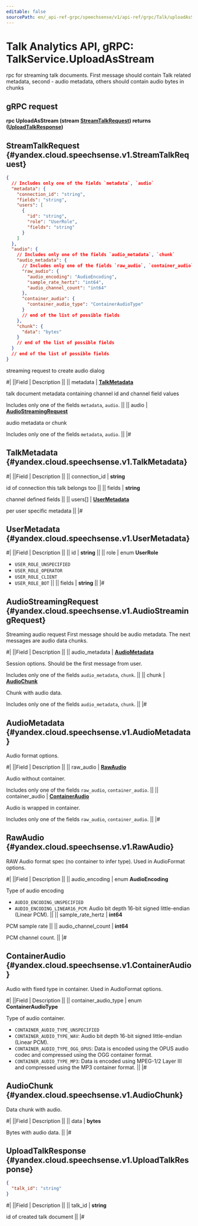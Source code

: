 ```yaml
---
editable: false
sourcePath: en/_api-ref-grpc/speechsense/v1/api-ref/grpc/Talk/uploadAsStream.md
---
```


# Talk Analytics API, gRPC: TalkService.UploadAsStream

rpc for streaming talk documents. First message should contain Talk related metadata,
second - audio metadata, others should contain audio bytes in chunks

## gRPC request

**rpc UploadAsStream (stream [StreamTalkRequest](#yandex.cloud.speechsense.v1.StreamTalkRequest)) returns ([UploadTalkResponse](#yandex.cloud.speechsense.v1.UploadTalkResponse))**

## StreamTalkRequest {#yandex.cloud.speechsense.v1.StreamTalkRequest}

```json
{
  // Includes only one of the fields `metadata`, `audio`
  "metadata": {
    "connection_id": "string",
    "fields": "string",
    "users": [
      {
        "id": "string",
        "role": "UserRole",
        "fields": "string"
      }
    ]
  },
  "audio": {
    // Includes only one of the fields `audio_metadata`, `chunk`
    "audio_metadata": {
      // Includes only one of the fields `raw_audio`, `container_audio`
      "raw_audio": {
        "audio_encoding": "AudioEncoding",
        "sample_rate_hertz": "int64",
        "audio_channel_count": "int64"
      },
      "container_audio": {
        "container_audio_type": "ContainerAudioType"
      }
      // end of the list of possible fields
    },
    "chunk": {
      "data": "bytes"
    }
    // end of the list of possible fields
  }
  // end of the list of possible fields
}
```

streaming request to create audio dialog

#|
||Field | Description ||
|| metadata | **[TalkMetadata](#yandex.cloud.speechsense.v1.TalkMetadata)**

talk document metadata containing channel id and channel field values

Includes only one of the fields `metadata`, `audio`. ||
|| audio | **[AudioStreamingRequest](#yandex.cloud.speechsense.v1.AudioStreamingRequest)**

audio metadata or chunk

Includes only one of the fields `metadata`, `audio`. ||
|#

## TalkMetadata {#yandex.cloud.speechsense.v1.TalkMetadata}

#|
||Field | Description ||
|| connection_id | **string**

id of connection this talk belongs too ||
|| fields | **string**

channel defined fields ||
|| users[] | **[UserMetadata](#yandex.cloud.speechsense.v1.UserMetadata)**

per user specific metadata ||
|#

## UserMetadata {#yandex.cloud.speechsense.v1.UserMetadata}

#|
||Field | Description ||
|| id | **string** ||
|| role | enum **UserRole**

- `USER_ROLE_UNSPECIFIED`
- `USER_ROLE_OPERATOR`
- `USER_ROLE_CLIENT`
- `USER_ROLE_BOT` ||
|| fields | **string** ||
|#

## AudioStreamingRequest {#yandex.cloud.speechsense.v1.AudioStreamingRequest}

Streaming audio request
First message should be audio metadata.
The next messages are audio data chunks.

#|
||Field | Description ||
|| audio_metadata | **[AudioMetadata](#yandex.cloud.speechsense.v1.AudioMetadata)**

Session options. Should be the first message from user.

Includes only one of the fields `audio_metadata`, `chunk`. ||
|| chunk | **[AudioChunk](#yandex.cloud.speechsense.v1.AudioChunk)**

Chunk with audio data.

Includes only one of the fields `audio_metadata`, `chunk`. ||
|#

## AudioMetadata {#yandex.cloud.speechsense.v1.AudioMetadata}

Audio format options.

#|
||Field | Description ||
|| raw_audio | **[RawAudio](#yandex.cloud.speechsense.v1.RawAudio)**

Audio without container.

Includes only one of the fields `raw_audio`, `container_audio`. ||
|| container_audio | **[ContainerAudio](#yandex.cloud.speechsense.v1.ContainerAudio)**

Audio is wrapped in container.

Includes only one of the fields `raw_audio`, `container_audio`. ||
|#

## RawAudio {#yandex.cloud.speechsense.v1.RawAudio}

RAW Audio format spec (no container to infer type). Used in AudioFormat options.

#|
||Field | Description ||
|| audio_encoding | enum **AudioEncoding**

Type of audio encoding

- `AUDIO_ENCODING_UNSPECIFIED`
- `AUDIO_ENCODING_LINEAR16_PCM`: Audio bit depth 16-bit signed little-endian (Linear PCM). ||
|| sample_rate_hertz | **int64**

PCM sample rate ||
|| audio_channel_count | **int64**

PCM channel count. ||
|#

## ContainerAudio {#yandex.cloud.speechsense.v1.ContainerAudio}

Audio with fixed type in container. Used in AudioFormat options.

#|
||Field | Description ||
|| container_audio_type | enum **ContainerAudioType**

Type of audio container.

- `CONTAINER_AUDIO_TYPE_UNSPECIFIED`
- `CONTAINER_AUDIO_TYPE_WAV`: Audio bit depth 16-bit signed little-endian (Linear PCM).
- `CONTAINER_AUDIO_TYPE_OGG_OPUS`: Data is encoded using the OPUS audio codec and compressed using the OGG container format.
- `CONTAINER_AUDIO_TYPE_MP3`: Data is encoded using MPEG-1/2 Layer III and compressed using the MP3 container format. ||
|#

## AudioChunk {#yandex.cloud.speechsense.v1.AudioChunk}

Data chunk with audio.

#|
||Field | Description ||
|| data | **bytes**

Bytes with audio data. ||
|#

## UploadTalkResponse {#yandex.cloud.speechsense.v1.UploadTalkResponse}

```json
{
  "talk_id": "string"
}
```

#|
||Field | Description ||
|| talk_id | **string**

id of created talk document ||
|#